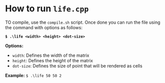 # How to run `life.cpp`
TO compile, use the `compile.sh` script. Once done you can run the file using the command with options as follows:<br>

**`$ .\life <width> <height> <dot-size>`**

**Options:**
- `width`: Defines the width of the matrix
- `height`: Defines the height of the matrix
- `dot-size`: Defines the size of point that will be rendered as cells

**Example:** `$ .\life 50 50 2`
